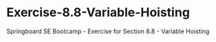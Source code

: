 # Exercise-8.8-Variable-Hoisting
Springboard SE Bootcamp - Exercise for Section 8.8 - Variable Hoisting

